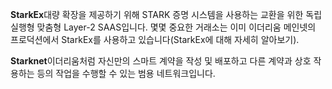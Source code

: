 **StarkEx**대량 확장을 제공하기 위해 STARK 증명 시스템을 사용하는 교환을 위한 독립 실행형 맞춤형 Layer-2 SAAS입니다. 몇몇 중요한 거래소는 이미 이더리움 메인넷의 프로덕션에서 StarkEx를 사용하고 있습니다(StarkEx에 대해 자세히 알아보기).

**Starknet**이더리움처럼 자신만의 스마트 계약을 작성 및 배포하고 다른 계약과 상호 작용하는 등의 작업을 수행할 수 있는 범용 네트워크입니다.